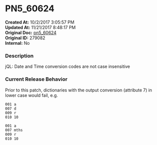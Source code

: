 # PN5_60624

**Created At:** 10/2/2017 3:05:57 PM  
**Updated At:** 11/21/2017 8:48:17 PM  
**Original Doc:** [pn5_60624](https://docs.jbase.com/36526-5-6-2-release-notes/pn5_60624)  
**Original ID:** 279082  
**Internal:** No  


### Description

jQL: Date and Time conversion codes are not case insensitive



### Current Release Behavior

Prior to this patch, dictionaries with the output conversion (attribute 7) in lower case would fail, e.g.

```
001 a
007 d
009 r
010 10

001 a
007 mths
009 r
010 10
```
